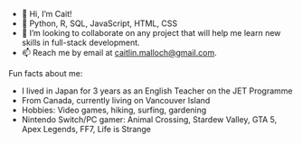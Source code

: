 - 👋 Hi, I’m Cait!
- 🌱 Python, R, SQL, JavaScript, HTML, CSS
- 💞️ I’m looking to collaborate on any project that will help me learn new skills in full-stack development. 
- 📫 Reach me by email at caitlin.malloch@gmail.com. 

Fun facts about me:
- I lived in Japan for 3 years as an English Teacher on the JET Programme
- From Canada, currently living on Vancouver Island
- Hobbies: Video games, hiking, surfing, gardening
- Nintendo Switch/PC gamer: Animal Crossing, Stardew Valley, GTA 5, Apex Legends, FF7, Life is Strange 
